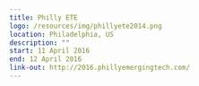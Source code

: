 ```yaml
---
title: Philly ETE
logo: /resources/img/phillyete2014.png
location: Philadelphia, US
description: ""
start: 11 April 2016
end: 12 April 2016
link-out: http://2016.phillyemergingtech.com/
---
```

